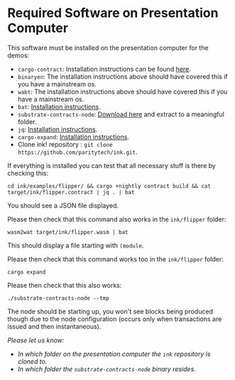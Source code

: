 # Required Software on Presentation Computer

This software must be installed on the presentation computer
for the demos:

- `cargo-contract`: Installation instructions can be found [here](https://github.com/paritytech/cargo-contract#installation).
- `binaryen`: The installation instructions above should have covered this if you have a mainstream os.
- `wabt`: The installation instructions above should have covered this if you have a mainstream os.
- `bat`: [Installation instructions](https://github.com/sharkdp/bat#installation).
- `substrate-contracts-node`: [Download here](https://github.com/paritytech/substrate-contracts-node/releases) and extract
  to a meaningful folder.
- `jq`: [Installation instructions](https://stedolan.github.io/jq/download).
- `cargo-expand`: [Installation instructions](https://github.com/dtolnay/cargo-expand#installation).
- Clone ink! repository : `git clone https://github.com/paritytech/ink.git`.

If everything is installed you can test that all necessary stuff is there by checking this:

```
cd ink/examples/flipper/ && cargo +nightly contract build && cat target/ink/flipper.contract | jq . | bat
```

You should see a JSON file displayed.

Please then check that this command also works in the `ink/flipper` folder:

```
wasm2wat target/ink/flipper.wasm | bat
```

This should display a file starting with `(module`.

Please then check that this command works too in the `ink/flipper` folder:

```
cargo expand
```

Please then check that this also works:

```
./substrate-contracts-node --tmp
```

The node should be starting up, you won't see blocks being produced though
due to the node configuration (occurs only when transactions are issued and
then instantaneous).

_Please let us know:_

- _In which folder on the presentation computer the `ink` repository is cloned to._
- _In which folder the `substrate-contracts-node` binary resides._
